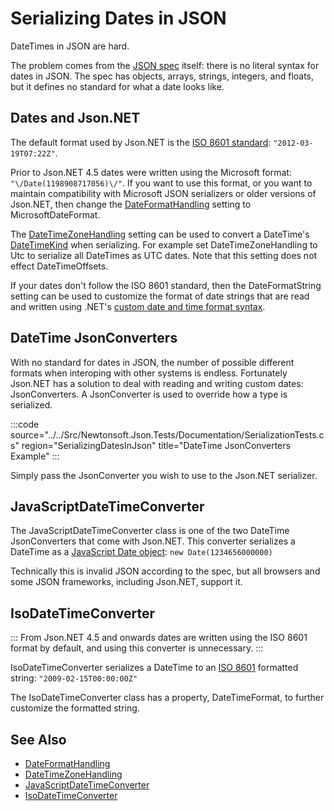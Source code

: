 ﻿# Serializing Dates in JSON

DateTimes in JSON are hard.

The problem comes from the [JSON spec](http://www.ietf.org/rfc/rfc4627.txt) itself: there is no literal syntax for dates in JSON. The spec has objects, arrays, strings, integers, and floats, but it defines no standard for what a date looks like.

## Dates and Json.NET

The default format used by Json.NET is the [ISO 8601 standard](http://en.wikipedia.org/wiki/ISO_8601): `"2012-03-19T07:22Z"`.

Prior to Json.NET 4.5 dates were written using the Microsoft format: `"\/Date(1198908717056)\/"`. If you want to use this format, or you want to maintain compatibility with Microsoft JSON serializers or older versions of Json.NET, then change the [DateFormatHandling](/api/newtonsoft/json/dateformathandling/)
setting to MicrosoftDateFormat.

The [DateTimeZoneHandling](/api/newtonsoft/json/datetimezonehandling/) setting can be used to convert a DateTime's [DateTimeKind](https://docs.microsoft.com/en-us/dotnet/api/system.datetimekind) when serializing. For example set DateTimeZoneHandling to Utc to serialize all DateTimes as UTC dates. Note that this setting does not effect DateTimeOffsets.

If your dates don't follow the ISO 8601 standard, then the DateFormatString setting can be used to customize the format of date strings that are read and written using .NET's [custom date and time format syntax](https://msdn.microsoft.com/en-us/library/8kb3ddd4.aspx).

## DateTime JsonConverters

With no standard for dates in JSON, the number of possible different formats when interoping with other systems is endless. Fortunately Json.NET has a solution to deal with reading and writing custom dates: JsonConverters. A JsonConverter is used to override how a type is serialized.

:::code source="../../Src/Newtonsoft.Json.Tests/Documentation/SerializationTests.cs" region="SerializingDatesInJson" title="DateTime JsonConverters Example" ::: 

Simply pass the JsonConverter you wish to use to the Json.NET serializer.

## JavaScriptDateTimeConverter

The JavaScriptDateTimeConverter class is one of the two DateTime JsonConverters that come with Json.NET. This converter serializes a DateTime as a [JavaScript Date object](http://msdn.microsoft.com/en-us/library/cd9w2te4.aspx): `new Date(1234656000000)`

Technically this is invalid JSON according to the spec, but all browsers and some JSON frameworks, including Json.NET, support it.

## IsoDateTimeConverter

:::
From Json.NET 4.5 and onwards dates are written using the ISO 8601 format by default, and using this converter is unnecessary.
:::

IsoDateTimeConverter serializes a DateTime to an [ISO 8601](http://en.wikipedia.org/wiki/ISO_8601) formatted string: `"2009-02-15T00:00:00Z"`

The IsoDateTimeConverter class has a property, DateTimeFormat, to further customize the formatted string.

## See Also

- [DateFormatHandling](/api/newtonsoft/json/dateformathandling/)
- [DateTimeZoneHandling](/api/newtonsoft/json/datetimezonehandling/)
- [JavaScriptDateTimeConverter](/api/newtonsoft/json/converters/javascriptdatetimeconverter/)
- [IsoDateTimeConverter](/api/newtonsoft/json/converters/isodatetimeconverter/)